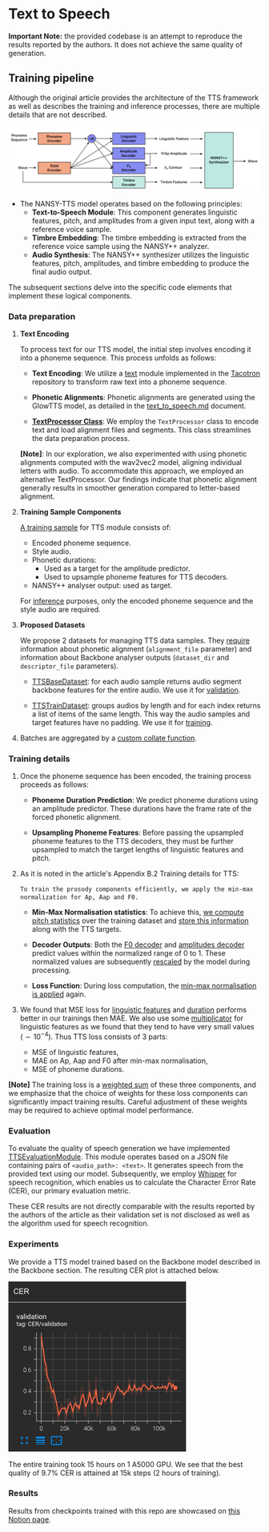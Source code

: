 # Text to Speech

**Important Note:** the provided codebase is an attempt to reproduce the results reported by the authors. It does not achieve the same quality of generation.

## Training pipeline

Although the original article provides the architecture of the TTS framework as well as describes the training and inference processes, there are multiple details that are not described.

![](./images/nansy_tts_schema.png)

* The NANSY-TTS model operates based on the following principles:
    - **Text-to-Speech Module**: This component generates linguistic features, pitch, and amplitudes from a given input text, along with a reference voice sample.
    - **Timbre Embedding**: The timbre embedding is extracted from the reference voice sample using the NANSY++ analyzer.
    - **Audio Synthesis**: The NANSY++ synthesizer utilizes the linguistic features, pitch, amplitudes, and timbre embedding to produce the final audio output.

The subsequent sections delve into the specific code elements that implement these logical components.

### Data preparation

1. **Text Encoding**

    To process text for our TTS model, the initial step involves encoding it into a phoneme sequence. This process unfolds as follows:
    
    - **Text Encoding**: We utilize a [text](../src/data/text/) module implemented in the [Tacotron](https://github.com/keithito/tacotron) repository to transform raw text into a phoneme sequence.

    - **Phonetic Alignments**: Phonetic alignments are generated using the GlowTTS model, as detailed in the [text_to_speech.md](../text_to_speech.md#data-preprocessing) document.

    - **[TextProcessor Class](../src/data/text/text_processor.py)**: We employ the `TextProcessor` class to encode text and load alignment files and segments. This class streamlines the data preparation process.

    **[Note]**: In our exploration, we also experimented with using phonetic alignments computed with the wav2vec2 model, aligning individual letters with audio. To accommodate this approach, we employed an alternative TextProcessor. Our findings indicate that phonetic alignment generally results in smoother generation compared to letter-based alignment.

2. **Training Sample Components**

    [A training sample](../src/data/datamodule/tts.py#L25) for TTS module consists of:
    
    - Encoded phoneme sequence.
    - Style audio.
    - Phonetic durations:
        - Used as a target for the amplitude predictor.
        - Used to upsample phoneme features for TTS decoders.
    - NANSY++ analyser output: used as target.

    For [inference](../src/inference/tts.py#L93) purposes, only the encoded phoneme sequence and the style audio are required.

3. **Proposed Datasets**

     We propose 2 datasets for managing TTS data samples. They [require](../src/data/dataset/tts_base.py#L21) information about phonetic alignment (`alignment_file` parameter) and information about Backbone analyser outputs (`dataset_dir` and `descriptor_file` parameters).

    - [TTSBaseDataset](../src/data/dataset/tts_base.py#L13): for each audio sample returns audio segment backbone features for the entire audio. We use it for [validation](../src/dataclasses/tts.py#L32).

    - [TTSTrainDataset](../src/data/dataset/tts_train.py#L19): groups audios by length and for each index returns a list of items of the same length. This way the audio samples and target features have no padding. We use it for [training](../src/dataclasses/tts.py#L42).

 4. Batches are aggregated by a [custom collate function](../src/data/datamodule/tts.py#L68).

### Training details

1. Once the phoneme sequence has been encoded, the training process    proceeds as follows:

    - **Phoneme Duration Prediction**: We predict phoneme durations using an amplitude predictor. These durations have the frame rate of the forced phonetic alignment.

    - **Upsampling Phoneme Features**: Before passing the upsampled phoneme features to the TTS decoders, they must be further upsampled to match the target lengths of linguistic features and pitch.

2. As it is noted in the article's Appendix B.2 Training details for TTS:

    ```
    To train the prosody components efficiently, we apply the min-max normalization for Ap, Aap and F0.
    ```
    
    - **Min-Max Normalisation statistics**: To achieve this, [we compute pitch statistics](../src/data/preprocessing/precompute_tts_targets.py#L134) over the training dataset and [store this information](../src/data/datamodule/tts.py#L32) along with the TTS targets.
    
    - **Decoder Outputs**: Both the [F0 decoder](../src/networks/tts/decoders/f0.py#L84) and [amplitudes decoder](../src/networks/tts/decoders/amplitude.py#L75) predict values within the normalized range of 0 to 1. These normalized values are subsequently [rescaled](../src/networks/tts/tts.py#L148) by the model during processing.

    - **Loss Function**: During loss computation, the [min-max normalisation is applied](../src/losses/tts.py#L40) again.

3. We found that MSE loss for [linguistic features](../src/losses/tts.py#L64) and [duration](../src/losses/tts.py#L79) performs better in our trainings then MAE. We also use some [multiplicator](../src/losses/tts.py#L25) for linguistic features as we found that they tend to have very small values ($\sim 10^{-4}$). Thus TTS loss consists of 3 parts:

    - MSE of linguistic features,
    - MAE on Ap, Aap and F0 after min-max normalisation,
    - MSE of phoneme durations.

**[Note]** The training loss is a [weighted sum](../src/dataclasses/tts.py#L221) of these three components, and we emphasize that the choice of weights for these loss components can significantly impact training results. Careful adjustment of these weights may be required to achieve optimal model performance.

### Evaluation

To evaluate the quality of speech generation we have implemented [TTSEvaluationModule](../src/utilities/tts_evaluation.py#L18). This module operates based on a JSON file containing pairs of `<audio_path>: <text>`. It generates speech from the provided text using our model. Subsequently, we employ [Whisper](https://huggingface.co/docs/transformers/model_doc/whisper) for speech recognition, which enables us to calculate the Character Error Rate (CER), our primary evaluation metric.

These CER results are not directly comparable with the results reported by the authors of the article as their validation set is not disclosed as well as the algorithm used for speech recognition.

### Experiments

We provide a TTS model trained based on the Backbone model described in the Backbone section. The resulting CER plot is attached below.

![](./images/os_tts_cer.png)

The entire training took 15 hours on 1 A5000 GPU. We see that the best quality of 9.7% CER is attained at 15k steps (2 hours of training). 

### Results

Results from checkpoints trained with this repo are showcased on [this Notion page](https://swamp-galliform-240.notion.site/Demo-page-for-NANSY-open-source-repo-b38c9ed2722140bf94c3af454e541d37).
